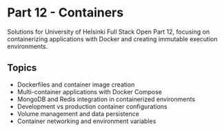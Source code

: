 # Part 12 - Containers

Solutions for University of Helsinki Full Stack Open Part 12, focusing on containerizing applications with Docker and creating immutable execution environments.

## Topics

- Dockerfiles and container image creation
- Multi-container applications with Docker Compose
- MongoDB and Redis integration in containerized environments
- Development vs production container configurations
- Volume management and data persistence
- Container networking and environment variables
